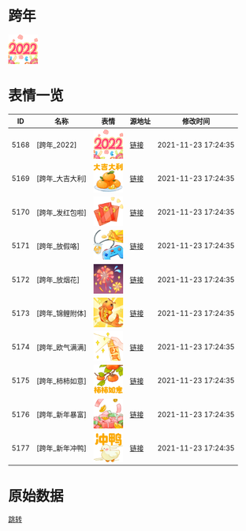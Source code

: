 # 跨年

<img src="./cover.png" height="60" alt="cover" />

# 表情一览

|ID|名称|表情|源地址|修改时间|
|----|----|----|----|----|
|5168|[跨年_2022]|<img src="./pic/005168_%5B跨年_2022%5D.png" height="60" alt="2022"/>|[链接](http://i0.hdslb.com/bfs/emote/a88b042f3234d2c88164c63104736ef9d9570ed8.png)|2021-11-23 17:24:35|
|5169|[跨年_大吉大利]|<img src="./pic/005169_%5B跨年_大吉大利%5D.png" height="60" alt="大吉大利"/>|[链接](http://i0.hdslb.com/bfs/emote/9297f07e5e7d807214912d6f6996ce06f5ec8076.png)|2021-11-23 17:24:35|
|5170|[跨年_发红包啦]|<img src="./pic/005170_%5B跨年_发红包啦%5D.png" height="60" alt="发红包啦"/>|[链接](http://i0.hdslb.com/bfs/emote/d98d8539c86960f6c91e87d6d500580b4856a2be.png)|2021-11-23 17:24:35|
|5171|[跨年_放假咯]|<img src="./pic/005171_%5B跨年_放假咯%5D.png" height="60" alt="放假咯"/>|[链接](http://i0.hdslb.com/bfs/emote/a4291606d8a666e1b5e78b1f75b62869fcc70dd8.png)|2021-11-23 17:24:35|
|5172|[跨年_放烟花]|<img src="./pic/005172_%5B跨年_放烟花%5D.png" height="60" alt="放烟花"/>|[链接](http://i0.hdslb.com/bfs/emote/9b0e17d22fe9fe8628da6691c7c0c2b040cebee9.png)|2021-11-23 17:24:35|
|5173|[跨年_锦鲤附体]|<img src="./pic/005173_%5B跨年_锦鲤附体%5D.png" height="60" alt="锦鲤附体"/>|[链接](http://i0.hdslb.com/bfs/emote/c9bc06b388a4f172d9d206a8b2149743a93f1951.png)|2021-11-23 17:24:35|
|5174|[跨年_欧气满满]|<img src="./pic/005174_%5B跨年_欧气满满%5D.png" height="60" alt="欧气满满"/>|[链接](http://i0.hdslb.com/bfs/emote/ae6b7b0e2114aa7f2001ffa09b03c2deda98abd7.png)|2021-11-23 17:24:35|
|5175|[跨年_柿柿如意]|<img src="./pic/005175_%5B跨年_柿柿如意%5D.png" height="60" alt="柿柿如意"/>|[链接](http://i0.hdslb.com/bfs/emote/c2911662b9dd3f2786158195411c4ff0311911bd.png)|2021-11-23 17:24:35|
|5176|[跨年_新年暴富]|<img src="./pic/005176_%5B跨年_新年暴富%5D.png" height="60" alt="新年暴富"/>|[链接](http://i0.hdslb.com/bfs/emote/c2e06c02ed6624d539abf2622274790a9d99bc3a.png)|2021-11-23 17:24:35|
|5177|[跨年_新年冲鸭]|<img src="./pic/005177_%5B跨年_新年冲鸭%5D.png" height="60" alt="新年冲鸭"/>|[链接](http://i0.hdslb.com/bfs/emote/0170ae9c7e467964b8dabdb00bb4ff594df6200f.png)|2021-11-23 17:24:35|

# 原始数据

[跳转](./raw.json)

